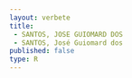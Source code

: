 ```yaml
---
layout: verbete
title:
 - SANTOS, JOSE GUIOMARD DOS
 - SANTOS, José Guiomard dos
published: false
type: R
---
```


